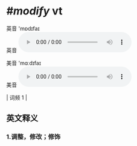 # ***\#modify*** vt
英音 'mɒdɪfaɪ  
英音
<audio src="./media/modify1.aac" controls="controls"></audio>

美音 'mɑːdɪfaɪ  
美音
<audio src="./media/modify2.aac" controls="controls"></audio>



| 词频 1 |  

英文释义
---
### 1.**调整，修改；修饰**  


